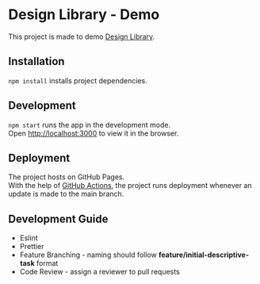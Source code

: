 # Design Library - Demo

This project is made to demo [Design Library](https://github.com/Capgemini-DE/designops).

## Installation

`npm install` installs project dependencies.

## Development

`npm start` runs the app in the development mode.\
Open [http://localhost:3000](http://localhost:3000) to view it in the browser.

## Deployment

The project hosts on GitHub Pages.\
With the help of [GitHub Actions](https://github.com/RXPServices/demoproj/actions), the project runs deployment whenever an update is made to the main branch.

## Development Guide
* Eslint
* Prettier
* Feature Branching - naming should follow __feature/initial-descriptive-task__ format
* Code Review - assign a reviewer to pull requests
